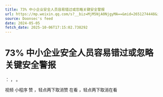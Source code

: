 ```yaml
---
title: 73% 中小企业安全人员容易错过或忽略关键安全警报
url: https://mp.weixin.qq.com/s?__biz=MjM5NjA0NjgyMA==&mid=2651274448&idx=1&sn=f1568ff8de60b94160bd0542e070fa1a
source: Doonsec's feed
date: 2024-05-05
fetch_date: 2025-10-06T17:15:02.738292
---
```


# 73% 中小企业安全人员容易错过或忽略关键安全警报

：
，
。

视频
小程序
赞
，轻点两下取消赞
在看
，轻点两下取消在看